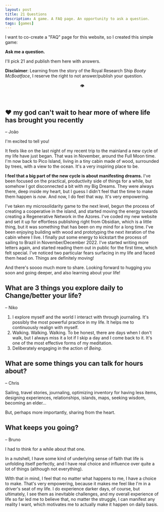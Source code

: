 ```yaml
---
layout: post
title: 21 Questions
description: A game. A FAQ page. An opportunity to ask a question.
tags: [games]
---
```


I want to co-create a "FAQ" page for this website, so I created this simple game:

**Ask me a question.**

I'll pick 21 and publish them here with answers.

**Disclaimer**: Learning from the story of the Royal Research Ship *Boaty McBoatface*, I reserve the right to not answer/publish your question.


<p align="center">👁</p><br>

## ❤️ my god can't wait to hear more of where life has brought you recently
– João

I'm excited to tell you! 

It feels like on the last night of my recent trip to the mainland a new cycle of my life have just began. That was in November, around the Full Moon time. I'm now back to Pico Island, living in a tiny cabin made of wood, surrounded by trees, with a view to the ocean. It's a very inspiring place to be.

**I feel that a big part of the new cycle is about manifesting dreams.** I've been focused on the practical, productivity side of things for a while, but somehow I got disconnected a bit with my Big Dreams. They were always there, deep inside my heart, but I guess I didn't feel that the time to make them happen is *now*. And now, I do feel that way. It's very empowering.

I've taken my microsolidarity game to the next level, begun the process of creating a cooperative in the island, and started moving the energy towards creating a Regenerative Network in the Azores. I've coded my new website and set it up for effortless publishing right from Obsidian, which is a little thing, but it was something that has been on my mind for a long time. I've been enjoying building with wood and prototyping the next iteration of the cabin where I live. I finally put some energy to kickstart the process of sailing to Brazil in November/December 2022. I've started writing more letters again, and started reading them out in public for the first time, which felt special. I've noticed two particular fears surfacing in my life and faced them head on. Things are definitely moving!

And there's soooo much more to share. Looking forward to hugging you soon and going deeper, and also learning about your life!

## What are 3 things you explore daily to Change/better your life?
– Niko

1. I explore myself and the world I interact with through journaling. It's possibly the most powerful practice in my life. It helps me to continuously realign with myself.
2. Walking. Walking. Walking. To be honest, there are days when I don't walk, but I always miss it a lot if I skip a day and I come back to it. It's one of the most effective forms of my meditation.
3. Deliberately engaging in the action of *Being*.


## What are some things you can talk for hours about? 
– Chris

Sailing, travel stories, journaling, optimizing inventory for having less items, designing experiences, relationships, islands, maps, seeking wisdom, becoming an elder...

But, perhaps more importantly, sharing from the heart.

## What keeps you going?
– Bruno

I had to think for a while about that one.

In a nutshell, I have some kind of underlying sense of faith that life is unfolding itself perfectly, and I have real choice and influence over quite a lot of things (although not everything).

WIth that in mind, I feel that no matter what happens to me, I have a choice to make. That's very empowering, because it makes me feel like I'm in a driver's seat of my life. I do experience darker days, of course, but ultimately, I see them as inevitable challenges, and my overall experience of life so far led me to believe that, no matter the struggle, I can manifest any reality I want, which motivates me to actually make it happen on daily basis.



